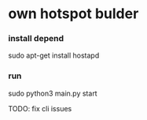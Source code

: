 # own hotspot bulder

### install depend
sudo apt-get install hostapd

### run
sudo python3 main.py start

TODO: fix cli issues